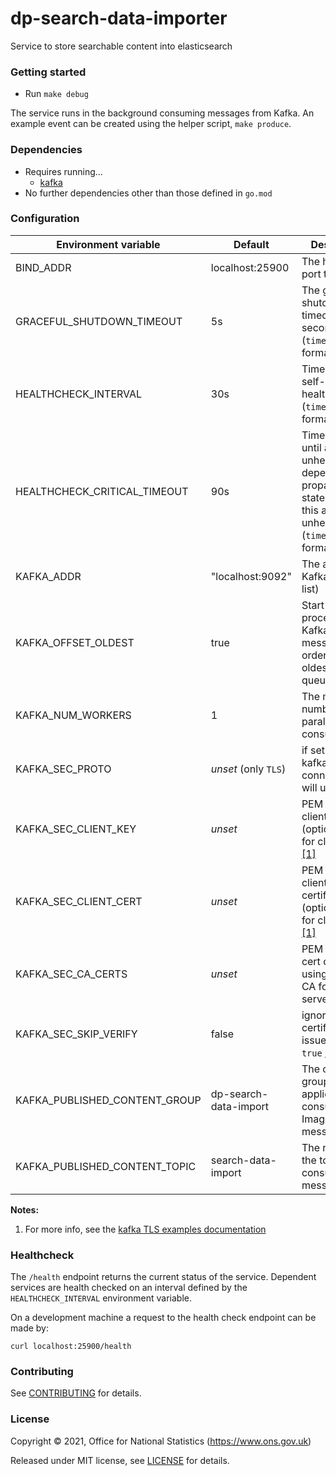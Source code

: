 dp-search-data-importer
================
Service to store searchable content into elasticsearch

### Getting started

* Run `make debug`

The service runs in the background consuming messages from Kafka.
An example event can be created using the helper script, `make produce`.

### Dependencies

* Requires running…
  * [kafka](https://github.com/ONSdigital/dp/blob/main/guides/INSTALLING.md#prerequisites)
* No further dependencies other than those defined in `go.mod`

### Configuration

| Environment variable          | Default                           | Description
| ----------------------------  | --------------------------------- | -----------
| BIND_ADDR                     | localhost:25900                   | The host and port to bind to
| GRACEFUL_SHUTDOWN_TIMEOUT     | 5s                                | The graceful shutdown timeout in seconds (`time.Duration` format)
| HEALTHCHECK_INTERVAL          | 30s                               | Time between self-healthchecks (`time.Duration` format)
| HEALTHCHECK_CRITICAL_TIMEOUT  | 90s                               | Time to wait until an unhealthy dependent propagates its state to make this app unhealthy (`time.Duration` format)
| KAFKA_ADDR                    | "localhost:9092"                  | The address of Kafka (accepts list)
| KAFKA_OFFSET_OLDEST           | true                              | Start processing Kafka messages in order from the oldest in the queue
| KAFKA_NUM_WORKERS             | 1                                 | The maximum number of parallel kafka consumers
| KAFKA_SEC_PROTO               | _unset_   (only `TLS`)            | if set to `TLS`, kafka connections will use TLS
| KAFKA_SEC_CLIENT_KEY          | _unset_                           | PEM [2] for the client key (optional, used for client auth) [[1]](#notes_1)
| KAFKA_SEC_CLIENT_CERT         | _unset_                           | PEM [2] for the client certificate (optional, used for client auth) [[1]](#notes_1)
| KAFKA_SEC_CA_CERTS            | _unset_                           | PEM [2] of CA cert chain if using private CA for the server cert [[1]](#notes_1)
| KAFKA_SEC_SKIP_VERIFY         | false                             | ignore server certificate issues if set to `true` [[1]](#notes_1)
| KAFKA_PUBLISHED_CONTENT_GROUP | dp-search-data-import             | The consumer group this application to consume ImageUploaded messages
| KAFKA_PUBLISHED_CONTENT_TOPIC | search-data-import                | The name of the topic to consume messages from

**Notes:**

1. <a name="notes_1">For more info, see the [kafka TLS examples documentation](https://github.com/ONSdigital/dp-kafka/tree/main/examples#tls)</a>

### Healthcheck

 The `/health` endpoint returns the current status of the service. Dependent services are health checked on an interval defined by the `HEALTHCHECK_INTERVAL` environment variable.

 On a development machine a request to the health check endpoint can be made by:

 `curl localhost:25900/health`

### Contributing

See [CONTRIBUTING](CONTRIBUTING.md) for details.

### License

Copyright © 2021, Office for National Statistics (https://www.ons.gov.uk)

Released under MIT license, see [LICENSE](LICENSE.md) for details.

